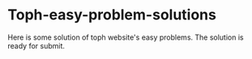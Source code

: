# Toph-easy-problem-solutions
Here is some solution of toph website's easy problems. The solution is ready for submit. 
